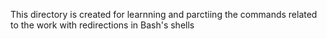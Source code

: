 This directory is created for learnning and parctiing the commands related to the work with redirections in Bash's shells